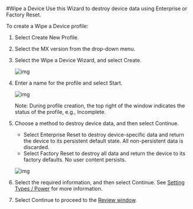 #Wipe a Device
Use this Wizard to destroy device data using Enterprise or Factory Reset. 

To create a Wipe a Device profile:

1. Select Create New Profile.

2. Select the MX version from the drop-down menu.

3. Select the Wipe a Device Wizard, and select Create.

    ![img](images/profiles/WipeDevice_name.jpg)

4. Enter a name for the profile and select Start.

    ![img](images/profiles/WipeDevice_method.jpg)

    Note: During profile creation, the top right of the window indicates the status of the profile, e.g., Incomplete.

5. Choose a method to destroy device data, and then select Continue.

    * Select Enterprise Reset to destroy device-specific data and return the device to its persistent default state. All non-persistent data is discarded.
    * Select Factory Reset to destroy all data and return the device to its factory defaults. No user content persists.

   ![img](images/profiles/WipeDevice_setting.jpg)

6. Select the required information, and then select Continue. See [Setting Types / Power](../csp/power) for more information.

7. Select Continue to proceed to the [Review window](../stagingprofiles?Review).
